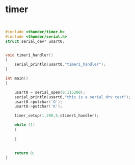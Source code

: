 <!--
 * @Author: your name
 * @Date: 2020-08-03 21:04:09
 * @LastEditTime: 2020-08-07 23:36:27
 * @LastEditors: Please set LastEditors
 * @Description: In User Settings Edit
 * @FilePath: \ThunderLib\documentation\timer.md
-->

# timer

```c


#include <thunder/timer.h>
#include <thunder/serial.h>
struct serial_dev* usart0;


void timer1_handler()
{
    serial_println(usart0,"timer1_handler");
}

int main()
{

    usart0 = serial_open(0,115200);
    serial_println(usart0,"this is a serial drv test");
    usart0->putchar('O');
    usart0->putchar('K');

    timer_setup(1,200,5,&timer1_handler);

    while (1)
    {
        
    }
    

    return 0;
}




```